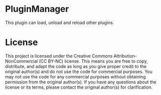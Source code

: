 # PluginManager
This plugin can load, unload and reload other plugins.

# License
This project is licensed under the Creative Commons Attribution-NonCommercial (CC BY-NC) license. This means you are free to copy, distribute, and adapt the code as long as you give proper credit to the original author(s) and do not use the code for commercial purposes. You may not use the code for any commercial purposes without obtaining permission from the original author(s). If you have any questions about the license or its terms, please contact the original author(s) for clarification.
